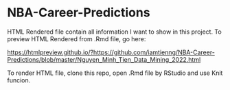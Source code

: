 # NBA-Career-Predictions
HTML Rendered file contain all information I want to show in this project.
To preview HTML Rendered from .Rmd file, go here:

https://htmlpreview.github.io/?https://github.com/iamtienng/NBA-Career-Predictions/blob/master/Nguyen_Minh_Tien_Data_Mining_2022.html

To render HTML file, clone this repo, open .Rmd file by RStudio and use Knit funcion.
